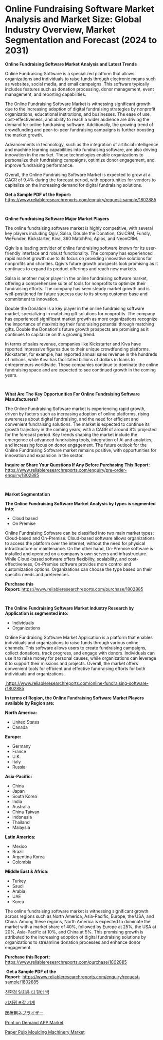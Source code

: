 <p><h1>Online Fundraising Software Market Analysis and Market Size: Global Industry Overview, Market Segmentation and Forecast (2024 to 2031)</h1></p><p><strong>Online Fundraising Software Market Analysis and Latest Trends</strong></p>
<p><p>Online Fundraising Software is a specialized platform that allows organizations and individuals to raise funds through electronic means such as websites, social media, and email campaigns. This software typically includes features such as donation processing, donor management, event management, and reporting capabilities.</p><p>The Online Fundraising Software Market is witnessing significant growth due to the increasing adoption of digital fundraising strategies by nonprofit organizations, educational institutions, and businesses. The ease of use, cost-effectiveness, and ability to reach a wider audience are driving the demand for online fundraising software. Additionally, the growing trend of crowdfunding and peer-to-peer fundraising campaigns is further boosting the market growth.</p><p>Advancements in technology, such as the integration of artificial intelligence and machine learning capabilities into fundraising software, are also driving innovation in the market. These technologies enable organizations to personalize their fundraising campaigns, optimize donor engagement, and improve fundraising performance.</p><p>Overall, the Online Fundraising Software Market is expected to grow at a CAGR of 9.4% during the forecast period, with opportunities for vendors to capitalize on the increasing demand for digital fundraising solutions.</p></p>
<p><strong>Get a Sample PDF of the Report:&nbsp;</strong> <a href="https://www.reliableresearchreports.com/enquiry/request-sample/1802885">https://www.reliableresearchreports.com/enquiry/request-sample/1802885</a></p>
<p>&nbsp;</p>
<p><strong>Online Fundraising Software Major Market Players</strong></p>
<p><p>The online fundraising software market is highly competitive, with several key players including Qgiv, Salsa, Double the Donation, CiviCRM, Fundly, WeFunder, Kickstarter, Kiva, 360 MatchPro, Aplos, and NeonCRM.</p><p>Qgiv is a leading provider of online fundraising software known for its user-friendly interface and robust functionality. The company has experienced rapid market growth due to its focus on providing innovative solutions for nonprofits and charities. Qgiv's future growth prospects look promising as it continues to expand its product offerings and reach new markets.</p><p>Salsa is another major player in the online fundraising software market, offering a comprehensive suite of tools for nonprofits to optimize their fundraising efforts. The company has seen steady market growth and is well-positioned for future success due to its strong customer base and commitment to innovation.</p><p>Double the Donation is a key player in the online fundraising software market, specializing in matching gift solutions for nonprofits. The company has experienced significant market growth as more organizations recognize the importance of maximizing their fundraising potential through matching gifts. Double the Donation's future growth prospects are promising as it continues to capitalize on this growing trend.</p><p>In terms of sales revenue, companies like Kickstarter and Kiva have reported impressive figures due to their unique crowdfunding platforms. Kickstarter, for example, has reported annual sales revenue in the hundreds of millions, while Kiva has facilitated billions of dollars in loans to entrepreneurs worldwide. These companies continue to dominate the online fundraising space and are expected to see continued growth in the coming years.</p></p>
<p>&nbsp;</p>
<p><strong>What Are The Key Opportunities For Online Fundraising Software Manufacturers?</strong></p>
<p><p>The Online Fundraising Software market is experiencing rapid growth, driven by factors such as increasing adoption of online platforms, rising awareness about digital fundraising, and the need for efficient and convenient fundraising solutions. The market is expected to continue its growth trajectory in the coming years, with a CAGR of around 8% projected for the forecast period. Key trends shaping the market include the emergence of advanced fundraising tools, integration of AI and analytics, and increasing focus on donor engagement. The future outlook for the Online Fundraising Software market remains positive, with opportunities for innovation and expansion in the sector.</p></p>
<p><strong>Inquire or Share Your Questions If Any Before Purchasing This Report:</strong> <a href="https://www.reliableresearchreports.com/enquiry/pre-order-enquiry/1802885">https://www.reliableresearchreports.com/enquiry/pre-order-enquiry/1802885</a></p>
<p>&nbsp;</p>
<p><strong>Market Segmentation</strong></p>
<p><strong>The Online Fundraising Software Market Analysis by types is segmented into:</strong></p>
<p><ul><li>Cloud based</li><li>On Premise</li></ul></p>
<p><p>Online Fundraising Software can be classified into two main market types: Cloud-based and On-Premise. Cloud-based software allows organizations to access the platform over the internet, without the need for physical infrastructure or maintenance. On the other hand, On-Premise software is installed and operated on a company's own servers and infrastructure. While Cloud-based software offers flexibility, scalability, and cost-effectiveness, On-Premise software provides more control and customization options. Organizations can choose the type based on their specific needs and preferences.</p></p>
<p><strong>Purchase this Report:&nbsp;</strong><a href="https://www.reliableresearchreports.com/purchase/1802885">https://www.reliableresearchreports.com/purchase/1802885</a></p>
<p>&nbsp;</p>
<p><strong>The Online Fundraising Software Market Industry Research by Application is segmented into:</strong></p>
<p><ul><li>Individuals</li><li>Organizations</li></ul></p>
<p><p>Online Fundraising Software Market Application is a platform that enables individuals and organizations to raise funds through various online channels. This software allows users to create fundraising campaigns, collect donations, track progress, and engage with donors. Individuals can use it to raise money for personal causes, while organizations can leverage it to support their missions and projects. Overall, the market offers convenient tools for efficient and effective fundraising efforts for both individuals and organizations.</p></p>
<p><a href="https://www.reliableresearchreports.com/online-fundraising-software-r1802885">&nbsp;https://www.reliableresearchreports.com/online-fundraising-software-r1802885</a></p>
<p><strong>In terms of Region, the Online Fundraising Software Market Players available by Region are:</strong></p>
<p>
    <p> <strong> North America: </strong>
        <ul>
            <li>United States</li>
            <li>Canada</li>
        </ul>
        </p> 
    <p> <strong> Europe: </strong>
        <ul>
            <li>Germany</li>
            <li>France</li>
            <li>U.K.</li>
            <li>Italy</li>
            <li>Russia</li>
        </ul>
        </p> 
    <p> <strong> Asia-Pacific: </strong>
        <ul>
            <li>China</li>
            <li>Japan</li>
            <li>South Korea</li>
            <li>India</li>
            <li>Australia</li>
            <li>China Taiwan</li>
            <li>Indonesia</li>
            <li>Thailand</li>
            <li>Malaysia</li>
        </ul>
        </p> 
    <p> <strong> Latin America: </strong>
        <ul>
            <li>Mexico</li>
            <li>Brazil</li>
            <li>Argentina Korea</li>
            <li>Colombia</li>
        </ul>
        </p> 
    <p> <strong> Middle East & Africa: </strong>
        <ul>
            <li>Turkey</li>
            <li>Saudi</li>
            <li>Arabia</li>
            <li>UAE</li>
            <li>Korea</li>
        </ul>
    </p>
    </p>
<p><p>The online fundraising software market is witnessing significant growth across regions such as North America, Asia-Pacific, Europe, the USA, and China. Among these regions, North America is expected to dominate the market with a market share of 40%, followed by Europe at 25%, the USA at 20%, Asia-Pacific at 10%, and China at 5%. This promising growth is attributed to the increasing adoption of digital fundraising solutions by organizations to streamline donation processes and enhance donor engagement.</p></p>
<p><strong>Purchase this Report: </strong><a href="https://www.reliableresearchreports.com/purchase/1802885">https://www.reliableresearchreports.com/purchase/1802885</a></p>
<p>&nbsp;<strong>Get a Sample PDF of the Report:&nbsp;&nbsp;</strong><a href="https://www.reliableresearchreports.com/enquiry/request-sample/1802885">https://www.reliableresearchreports.com/enquiry/request-sample/1802885</a></p>
<p><strong></strong></p>
<p><p><a href="https://github.com/njolsky1/Market-Research-Report-List-2/blob/main/695700286399.md">친환경 일회용 티 필터 백</a></p><p><a href="https://github.com/tasfiyaj85/Market-Research-Report-List-2/blob/main/846275686400.md">기저귀 포장 기계</a></p><p><a href="https://github.com/Alenaieme/Market-Research-Report-List-2/blob/main/352155469107.md">医療用ネブライザー</a></p><p><a href="https://github.com/yazulaeha/Market-Research-Report-List-1/blob/main/print-on-demand-app-market.md">Print on Demand APP Market</a></p><p><a href="https://medium.com/@christopher.fisher66709/paper-pulp-moulding-machinery-market-global-market-share-and-ranking-overall-sales-and-demand-1df084bdb32a">Paper Pulp Moulding Machinery Market</a></p></p>